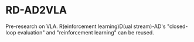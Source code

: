 # RD-AD2VLA
Pre-research on VLA. R(einforcement learning)D(ual stream)-AD's "closed-loop evaluation" and "reinforcement learning" can be reused.
